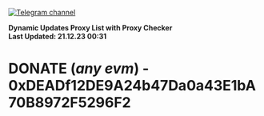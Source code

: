 [![Telegram channel](https://img.shields.io/endpoint?url=https://runkit.io/damiankrawczyk/telegram-badge/branches/master?url=https://t.me/n4z4v0d)](https://t.me/n4z4v0d) 

**Dynamic Updates Proxy List with Proxy Checker**  
**Last Updated: 21.12.23 00:31**

# DONATE (_any evm_) - 0xDEADf12DE9A24b47Da0a43E1bA70B8972F5296F2
